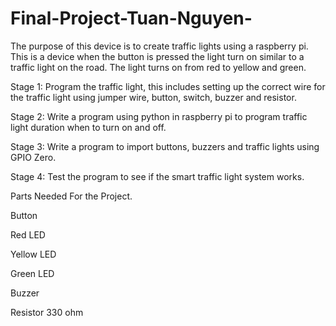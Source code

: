 # Final-Project-Tuan-Nguyen-
The purpose of this device is to create traffic lights using a raspberry pi. This is a device when the button is pressed the light turn on similar to a traffic light on the road. The light turns on from red to yellow and green.  

Stage 1: Program the traffic light, this includes setting up the correct wire for the traffic light using jumper wire, button, switch, buzzer and resistor. 

Stage 2: Write a program using python in raspberry pi to program traffic light duration when to turn on and off.  

Stage 3: Write a program to import buttons, buzzers and traffic lights using GPIO Zero. 

Stage 4: Test the program to see if the smart traffic light system works. 

 
Parts Needed For the Project.

Button                          

Red LED                        

Yellow LED                     

Green LED                     

Buzzer               

Resistor 330 ohm                            
